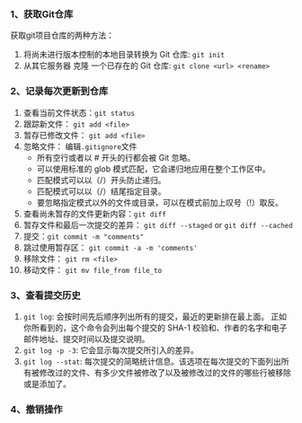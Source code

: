 ### 1、获取Git仓库
获取git项目仓库的两种方法：
1) 将尚未进行版本控制的本地目录转换为 Git 仓库: `git init`
2) 从其它服务器 克隆 一个已存在的 Git 仓库: `git clone <url> <rename>`

### 2、记录每次更新到仓库
1) 查看当前文件状态：`git status`
2) 跟踪新文件： `git add <file>`
3) 暂存已修改文件： `git add <file>`
4) 忽略文件： 编辑`.gitignore`文件
    * 所有空行或者以 # 开头的行都会被 Git 忽略。
    * 可以使用标准的 glob 模式匹配，它会递归地应用在整个工作区中。
    * 匹配模式可以以（/）开头防止递归。
    * 匹配模式可以以（/）结尾指定目录。
    * 要忽略指定模式以外的文件或目录，可以在模式前加上叹号（!）取反。
5) 查看尚未暂存的文件更新内容：`git diff`
6) 暂存文件和最后一次提交的差异： `git diff --staged` or `git diff --cached`
7) 提交：`git commit -m "comments"`
8) 跳过使用暂存区： `git commit -a -m 'comments'`
9) 移除文件： `git rm <file>`
10) 移动文件： `git mv file_from file_to`

### 3、查看提交历史
1) `git log`: 会按时间先后顺序列出所有的提交，最近的更新排在最上面。 正如你所看到的，这个命令会列出每个提交的 SHA-1 校验和、作者的名字和电子邮件地址、提交时间以及提交说明。
2) `git log -p -3`: 它会显示每次提交所引入的差异。
3) `git log --stat`:  每次提交的简略统计信息。该选项在每次提交的下面列出所有被修改过的文件、有多少文件被修改了以及被修改过的文件的哪些行被移除或是添加了。

### 4、撤销操作